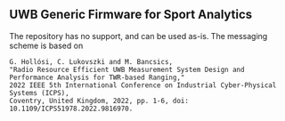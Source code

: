 UWB Generic Firmware for Sport Analytics
----------------------------------------

The repository has no support, and can be used as-is.
The messaging scheme is based on

```
G. Hollósi, C. Lukovszki and M. Bancsics,
"Radio Resource Efficient UWB Measurement System Design and Performance Analysis for TWR-based Ranging,"
2022 IEEE 5th International Conference on Industrial Cyber-Physical Systems (ICPS),
Coventry, United Kingdom, 2022, pp. 1-6, doi: 10.1109/ICPS51978.2022.9816970.
```

